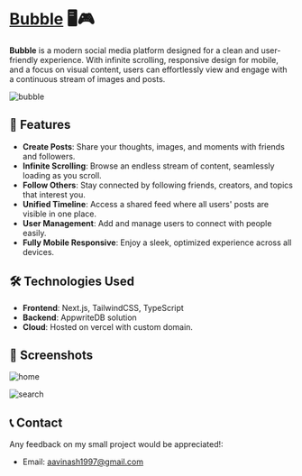 #  [**Bubble**](https://www.tinybubbles.online) 🖥️🎮

**Bubble** is a modern social media platform designed for a clean and user-friendly experience. With infinite scrolling, responsive design for mobile, and a focus on visual content, users can effortlessly view and engage with a continuous stream of images and posts.

![bubble](https://github.com/user-attachments/assets/6fd5d0ad-d8a8-4b6b-864e-cdfdda540dc0)


## 🌟 **Features**
- **Create Posts**: Share your thoughts, images, and moments with friends and followers.
- **Infinite Scrolling**: Browse an endless stream of content, seamlessly loading as you scroll.
- **Follow Others**: Stay connected by following friends, creators, and topics that interest you.
- **Unified Timeline**: Access a shared feed where all users' posts are visible in one place.
- **User Management**: Add and manage users to connect with people easily.
- **Fully Mobile Responsive**: Enjoy a sleek, optimized experience across all devices.

## 🛠️ **Technologies Used**
- **Frontend**: Next.js, TailwindCSS, TypeScript
- **Backend**: AppwriteDB solution
- **Cloud**: Hosted on vercel with custom domain.


## 📸 **Screenshots**

![home](https://github.com/user-attachments/assets/a15a6b52-4b9c-4962-99bd-58bfae0bc446)

![search](https://github.com/user-attachments/assets/22059f4b-794d-4e19-876d-8fecb9512688)


## 📞 **Contact**
Any feedback on my small project would be appreciated!:

- Email: [aavinash1997@gmail.com](mailto:aavinash1997@gmail.com)
